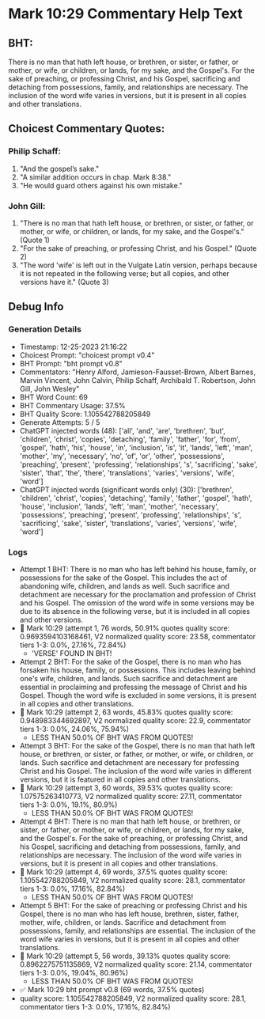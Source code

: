 # Mark 10:29 Commentary Help Text

## BHT:
There is no man that hath left house, or brethren, or sister, or father, or mother, or wife, or children, or lands, for my sake, and the Gospel's. For the sake of preaching, or professing Christ, and his Gospel, sacrificing and detaching from possessions, family, and relationships are necessary. The inclusion of the word wife varies in versions, but it is present in all copies and other translations.

## Choicest Commentary Quotes:
### Philip Schaff:
1. "And the gospel’s sake."
2. "A similar addition occurs in chap. Mark 8:38."
3. "He would guard others against his own mistake."

### John Gill:
1. "There is no man that hath left house, or brethren, or sister, or father, or mother, or wife, or children, or lands, for my sake, and the Gospel's." (Quote 1)
2. "For the sake of preaching, or professing Christ, and his Gospel." (Quote 2)
3. "The word 'wife' is left out in the Vulgate Latin version, perhaps because it is not repeated in the following verse; but all copies, and other versions have it." (Quote 3)


## Debug Info
### Generation Details
- Timestamp: 12-25-2023 21:16:22
- Choicest Prompt: "choicest prompt v0.4"
- BHT Prompt: "bht prompt v0.8"
- Commentators: "Henry Alford, Jamieson-Fausset-Brown, Albert Barnes, Marvin Vincent, John Calvin, Philip Schaff, Archibald T. Robertson, John Gill, John Wesley"
- BHT Word Count: 69
- BHT Commentary Usage: 37.5%
- BHT Quality Score: 1.105542788205849
- Generate Attempts: 5 / 5
- ChatGPT injected words (48):
	['all', 'and', 'are', 'brethren', 'but', 'children', 'christ', 'copies', 'detaching', 'family', 'father', 'for', 'from', 'gospel', 'hath', 'his', 'house', 'in', 'inclusion', 'is', 'it', 'lands', 'left', 'man', 'mother', 'my', 'necessary', 'no', 'of', 'or', 'other', 'possessions', 'preaching', 'present', 'professing', 'relationships', 's', 'sacrificing', 'sake', 'sister', 'that', 'the', 'there', 'translations', 'varies', 'versions', 'wife', 'word']
- ChatGPT injected words (significant words only) (30):
	['brethren', 'children', 'christ', 'copies', 'detaching', 'family', 'father', 'gospel', 'hath', 'house', 'inclusion', 'lands', 'left', 'man', 'mother', 'necessary', 'possessions', 'preaching', 'present', 'professing', 'relationships', 's', 'sacrificing', 'sake', 'sister', 'translations', 'varies', 'versions', 'wife', 'word']

### Logs
- Attempt 1 BHT: There is no man who has left behind his house, family, or possessions for the sake of the Gospel. This includes the act of abandoning wife, children, and lands as well. Such sacrifice and detachment are necessary for the proclamation and profession of Christ and his Gospel. The omission of the word wife in some versions may be due to its absence in the following verse, but it is included in all copies and other versions.
- 🔄 Mark 10:29 (attempt 1, 76 words, 50.91% quotes quality score: 0.9693594103168461, V2 normalized quality score: 23.58, commentator tiers 1-3: 0.0%, 27.16%, 72.84%) 
	- 'VERSE' FOUND IN BHT!
- Attempt 2 BHT: For the sake of the Gospel, there is no man who has forsaken his house, family, or possessions. This includes leaving behind one's wife, children, and lands. Such sacrifice and detachment are essential in proclaiming and professing the message of Christ and his Gospel. Though the word wife is excluded in some versions, it is present in all copies and other translations.
- 🔄 Mark 10:29 (attempt 2, 63 words, 45.83% quotes quality score: 0.948983344692897, V2 normalized quality score: 22.9, commentator tiers 1-3: 0.0%, 24.06%, 75.94%) 
	- LESS THAN 50.0% OF BHT WAS FROM QUOTES!
- Attempt 3 BHT: For the sake of the Gospel, there is no man that hath left house, or brethren, or sister, or father, or mother, or wife, or children, or lands. Such sacrifice and detachment are necessary for professing Christ and his Gospel. The inclusion of the word wife varies in different versions, but it is featured in all copies and other translations.
- 🔄 Mark 10:29 (attempt 3, 60 words, 39.53% quotes quality score: 1.07575263410773, V2 normalized quality score: 27.11, commentator tiers 1-3: 0.0%, 19.1%, 80.9%) 
	- LESS THAN 50.0% OF BHT WAS FROM QUOTES!
- Attempt 4 BHT: There is no man that hath left house, or brethren, or sister, or father, or mother, or wife, or children, or lands, for my sake, and the Gospel's. For the sake of preaching, or professing Christ, and his Gospel, sacrificing and detaching from possessions, family, and relationships are necessary. The inclusion of the word wife varies in versions, but it is present in all copies and other translations.
- 🔄 Mark 10:29 (attempt 4, 69 words, 37.5% quotes quality score: 1.105542788205849, V2 normalized quality score: 28.1, commentator tiers 1-3: 0.0%, 17.16%, 82.84%) 
	- LESS THAN 50.0% OF BHT WAS FROM QUOTES!
- Attempt 5 BHT: For the sake of preaching or professing Christ and his Gospel, there is no man who has left house, brethren, sister, father, mother, wife, children, or lands. Sacrifice and detachment from possessions, family, and relationships are essential. The inclusion of the word wife varies in versions, but it is present in all copies and other translations.
- 🔄 Mark 10:29 (attempt 5, 56 words, 39.13% quotes quality score: 0.8962275751135869, V2 normalized quality score: 21.14, commentator tiers 1-3: 0.0%, 19.04%, 80.96%) 
	- LESS THAN 50.0% OF BHT WAS FROM QUOTES!
- ✅ Mark 10:29 bht prompt v0.8 (69 words, 37.5% quotes)
- quality score: 1.105542788205849, V2 normalized quality score: 28.1, commentator tiers 1-3: 0.0%, 17.16%, 82.84%)